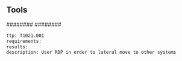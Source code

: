 

## Tools
########
########

```meta
ttp: T1021.001
requirements: 
results: 
description: User RDP in order to lateral move to other systems
```